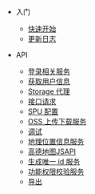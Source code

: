 <!-- * [入门](introduction/) -->
* 入门

  * [快速开始](introduction/quickstart)
  * [更新日志](introduction/changelog)

* API
  * [登录相关服务](api/login)
  * [获取用户信息](api/user)
  * [Storage 代理](api/storage)
  * [接口请求](api/axios)
  * [SPU 配置](api/spuconfig)
  * [OSS 上传下载服务](api/oss)
  * [调试](api/isdebugger)
  * [地理位置信息服务](api/location)
  * [高德地图JSAPI](api/amap)
  * [生成唯一 id 服务](api/id)
  * [功能权限校验服务](api/functioncheck)
  * [导出](api/expandexp)
  <!-- * [基础信息](api/index)
  * [layout 布局](api/layout)
  * [filter 搜索栏](api/filter)
  * [popview 弹窗](api/popview)
  * [tabboard 标签页](api/tabboard)
  * [button 按钮](api/button)
  * [text 文本](api/text)
  * [image 图片](api/image)
  * [link 链接](api/link)
  * [progress 进度](api/progress)
  * [tags 标签](api/tags)
  * [textinput 文本输入](api/textinput)
  * [select 选择器](api/select)
  * [tree 选择树](api/tree)
  * [date 日期选择器](api/date)
  * [checkbox 多选框](api/checkbox)
  * [radio 单选框](api/radio)
  * [cascade 级联选择器](api/cascade)
  * [photo 图片上传](api/photo)
  * [attachment 附件上传](api/attachment)
  * [table 表格](api/table)
  * [list 列表](api/list)
  * [foreach 循环](api/foreach) -->
